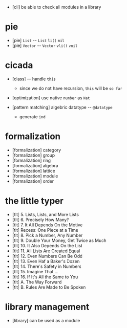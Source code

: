- [cli] be able to check all modules in a library

# pie

- [pie] `List` -- `List` `li()` `nil`
- [pie] `Vector` --  `Vector` `vli()` `vnil`

# cicada

- [class] -- handle `this`
  - since we do not have recursion, `this` will be `so far`

- [optimization] use native `number` as `Nat`

- [pattern matching] algebric datatype -- `@datatype`
  - generate `ind`

# formalization

- [formalization] category
- [formalization] group
- [formalization] ring
- [formalization] algebra
- [formalization] lattice
- [formalization] module
- [formalization] order

# the little typer

- [tlt] 5. Lists, Lists, and More Lists
- [tlt] 6. Precisely How Many?
- [tlt] 7. It All Depends On the Motive
- [tlt] Recess: One Piece at a Time
- [tlt] 8. Pick a Number, Any Number
- [tlt] 9. Double Your Money, Get Twice as Much
- [tlt] 10. It Also Depends On the List
- [tlt] 11. All Lists Are Created Equal
- [tlt] 12. Even Numbers Can Be Odd
- [tlt] 13. Even Haf a Baker's Dozen
- [tlt] 14. There's Safety in Numbers
- [tlt] 15. Imagine That ...
- [tlt] 16. If It's All the Same to You
- [tlt] A. The Way Forward
- [tlt] B. Rules Are Made to Be Spoken

# library management

- [library] can be used as a module
